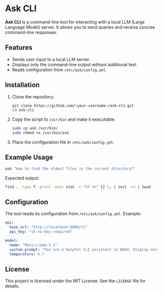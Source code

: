 # Ask CLI

**Ask CLI** is a command-line tool for interacting with a local LLM (Large Language Model) server. It allows you to send queries and receive concise command-line responses.

## Features
- Sends user input to a local LLM server.
- Displays only the command-line output without additional text.
- Reads configuration from `/etc/ask/config.yml`.

## Installation
1. Clone the repository:
   ```bash
   git clone https://github.com/<your-username>/ask-cli.git
   cd ask-cli
   ```

2. Copy the script to `/usr/bin` and make it executable:
   ```bash
   sudo cp ask /usr/bin/
   sudo chmod +x /usr/bin/ask
   ```

3. Place the configuration file in `/etc/ask/config.yml`.

## Example Usage
```bash
ask "How to find the oldest files in the current directory?"
```

Expected output:
```bash
find . -type f -print -exec stat -c "%Y %n" {} \; | sort -rn | head
```

## Configuration
The tool reads its configuration from `/etc/ask/config.yml`. Example:
```yaml
api:
  base_url: "http://localhost:8080/v1"
  api_key: "sk-no-key-required"

model:
  name: "Meta-Llama-3.1"
  system_prompt: "You are a helpful CLI assistant in BASH. Display only the command on the screen and nothing else."
  temperature: 0.7
```

## License
This project is licensed under the MIT License. See the `LICENSE` file for details.
```
